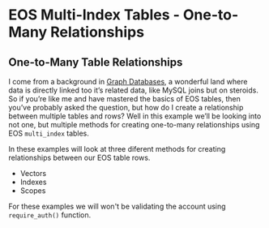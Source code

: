 # EOS Multi-Index Tables - One-to-Many Relationships
## One-to-Many Table Relationships
I come from a background in [Graph Databases](https://neo4j.com/developer/graph-database/), a wonderful land where data is directly linked too it’s related data, like MySQL joins but on steroids. So if you’re like me and have mastered the basics of EOS tables, then you’ve probably asked the question, but how do I create a relationship between multiple tables and rows? Well in this example we’ll be looking into not one, but multiple methods for creating one-to-many relationships using EOS `multi_index` tables.

In these examples will look at three diferent methods for creating relationships between our EOS table rows.
- Vectors
- Indexes
- Scopes

For these examples we will won't be validating the account using `require_auth()` function.